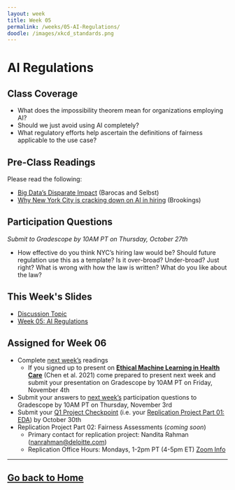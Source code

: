 ```yaml
---
layout: week
title: Week 05
permalink: /weeks/05-AI-Regulations/
doodle: /images/xkcd_standards.png
---
```


# AI Regulations

## Class Coverage
* What does the impossibility theorem mean for organizations employing AI? 
* Should we just avoid using AI completely?
* What regulatory efforts help ascertain the definitions of fairness applicable to the use case?

## Pre-Class Readings
Please read the following:
* [Big Data’s Disparate Impact](https://www.californialawreview.org/wp-content/uploads/2016/06/2Barocas-Selbst.pdf) (Barocas and Selbst)
* [Why New York City is cracking down on AI in hiring](https://www.brookings.edu/blog/techtank/2021/12/20/why-new-york-city-is-cracking-down-on-ai-in-hiring/) (Brookings)


## Participation Questions 
_Submit to Gradescope by 10AM PT on Thursday, October 27th_
* How effective do you think NYC’s hiring law would be? Should future regulation use this as a template? Is it over-broad? Under-broad? Just right? What is wrong with how the law is written? What do you like about the law?


## This Week's Slides
* [Discussion Topic](https://github.com/nanrahman/capstone-responsible-ai/blob/d87ac49d9be9d1ceeed5e44e51c8709de8e442a8/notes/week-05/Week-5-discussion.pdf)
* [Week 05: AI Regulations](https://github.com/nanrahman/capstone-responsible-ai/blob/ba865b845d50a0cb5876bbe77afe9fe32d012496/notes/week-05/Week-5-slides.pdf)

## Assigned for Week 06
* Complete [next week’s](https://nanrahman.github.io/capstone-responsible-ai/weeks/06-Fairness-Assessments/) readings
    * If you signed up to present on [**Ethical Machine Learning in Health Care**](https://www.annualreviews.org/doi/full/10.1146/annurev-biodatasci-092820-114757) (Chen et al. 2021) come prepared to present next week and submit your presentation on Gradescope by 10AM PT on Friday, November 4th
* Submit your answers to [next week’s](https://nanrahman.github.io/capstone-responsible-ai/weeks/06-Fairness-Assessments/) participation questions to Gradescope by 10AM PT on Thursday, November 3rd
* Submit your [Q1 Project Checkpoint](https://dsc-capstone.github.io/assignments/projects/q1/) (i.e. your [Replication Project Part 01: EDA](https://github.com/nanrahman/capstone-responsible-ai/blob/5bb3d9993504b76218d2e1654cae5e80b2830254/notes/week-04/replication-project-part-01-eda.ipynb)) by October 30th 
* Replication Project Part 02: Fairness Assessments (*coming soon*)
  * Primary contact for replication project: Nandita Rahman (nanrahman@deloitte.com)
  * Replication Office Hours: Mondays, 1-2pm PT (4-5pm ET) [Zoom Info](https://github.com/nanrahman/capstone-responsible-ai/blob/b48a0f37b19f266e5b32430ee4b85b92b215e826/notes/week-04/replication-office-hour-zoom-info.md)


---
[Go back to Home](https://nanrahman.github.io/capstone-responsible-ai/)
---


